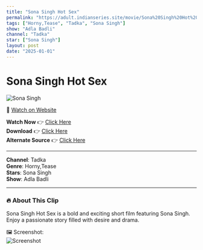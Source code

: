 ```yaml
---
title: "Sona Singh Hot Sex"
permalink: "https://adult.indianseries.site/movie/Sona%20Singh%20Hot%20Sex"
tags: ["Horny,Tease", "Tadka", "Sona Singh"]
show: "Adla Badli"
channel: "Tadka"
star: ["Sona Singh"]
layout: post
date: "2025-01-01"
---
```


# Sona Singh Hot Sex

![Sona Singh](https://shorts.desisins.com/wp-content/uploads/2023/10/Horny-DesiSins.com_.jpg)

🔗 [Watch on Website](https://adult.indianseries.site/movie/Sona%20Singh%20Hot%20Sex)

**Watch Now** 👉 [Click Here](https://adult.indianseries.site/movie/Sona%20Singh%20Hot%20Sex)  
**Download** 👉 [Click Here](https://adult.indianseries.site/movie/Sona%20Singh%20Hot%20Sex)  
**Alternate Source** 👉 [Click Here](https://adult.indianseries.site/movie/Sona%20Singh%20Hot%20Sex)

---

**Channel**: Tadka  
**Genre**: Horny,Tease  
**Stars**: Sona Singh  
**Show**: Adla Badli

---

### 🔥 About This Clip

Sona Singh Hot Sex is a bold and exciting short film featuring Sona Singh. Enjoy a passionate story filled with desire and drama.
 
🖼️ Screenshot:  
![Screenshot](https://shorts.desisins.com/wp-content/uploads/2023/10/Horny-DesiSins.com_.jpg)
